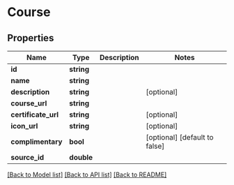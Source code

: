 # Course

## Properties
Name | Type | Description | Notes
------------ | ------------- | ------------- | -------------
**id** | **string** |  | 
**name** | **string** |  | 
**description** | **string** |  | [optional] 
**course_url** | **string** |  | 
**certificate_url** | **string** |  | [optional] 
**icon_url** | **string** |  | [optional] 
**complimentary** | **bool** |  | [optional] [default to false]
**source_id** | **double** |  | 

[[Back to Model list]](../README.md#documentation-for-models) [[Back to API list]](../README.md#documentation-for-api-endpoints) [[Back to README]](../README.md)


